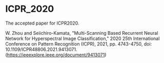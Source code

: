 # ICPR_2020
The accepted paper for ICPR2020.

W. Zhou and Seiichiro-Kamata, "Multi-Scanning Based Recurrent Neural Network for Hyperspectral Image Classification," 2020 25th International Conference on Pattern Recognition (ICPR), 2021, pp. 4743-4750, doi: 10.1109/ICPR48806.2021.9413071.(https://ieeexplore.ieee.org/document/9413071)

